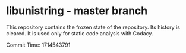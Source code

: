 # libunistring - master branch

This repository contains the frozen state of the repository.
Its history is cleared. It is used only for static code
analysis with Codacy.

Commit Time: 1714543791